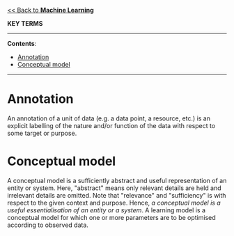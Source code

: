 [<< Back to **Machine Learning**](https://pranigopu.github.io/machine-learning)

**KEY TERMS**

---

**Contents**:

- [Annotation](#annotation)
- [Conceptual model](#conceptual-model)

---

# Annotation
An annotation of a unit of data (e.g. a data point, a resource, etc.) is an explicit labelling of the nature and/or function of the data with respect to some target or purpose.

# Conceptual model
A conceptual model is a sufficiently abstract and useful representation of an entity or system. Here, "abstract" means only relevant details are held and irrelevant details are omitted. Note that "relevance" and "sufficiency" is with respect to the given context and purpose. Hence, _a conceptual model is a useful essentialisation of an entity or a system_. A learning model is a conceptual model for which one or more parameters are to be optimised according to observed data.